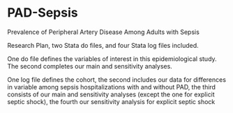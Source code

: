 # PAD-Sepsis
Prevalence of Peripheral Artery Disease Among Adults with Sepsis

Research Plan, two Stata do files, and four Stata log files included. 

One do file defines the variables of interest in this epidemiological study. The second completes our main and sensitivity analyses.

One log file defines the cohort, the second includes our data for differences in variable among sepsis hospitalizations with and without PAD, the third consists of our main and sensitivity analyses (except the one for explicit septic shock), the fourth our sensitivity analysis for explicit septic shock
